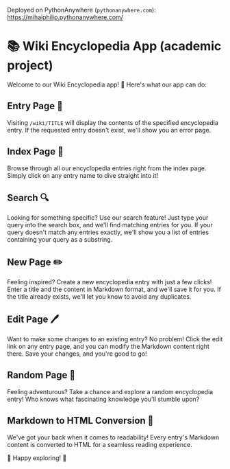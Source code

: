Deployed on PythonAnywhere (`pythonanywhere.com`): https://mihaiphilip.pythonanywhere.com/ 

# 📚 Wiki Encyclopedia App (academic project)

Welcome to our Wiki Encyclopedia app! 🎉 Here's what our app can do:

## Entry Page 📝

Visiting `/wiki/TITLE` will display the contents of the specified encyclopedia entry. If the requested entry doesn't exist, we'll show you an error page.

## Index Page 📑

Browse through all our encyclopedia entries right from the index page. Simply click on any entry name to dive straight into it!

## Search 🔍

Looking for something specific? Use our search feature! Just type your query into the search box, and we'll find matching entries for you. If your query doesn't match any entries exactly, we'll show you a list of entries containing your query as a substring.

## New Page ✏️

Feeling inspired? Create a new encyclopedia entry with just a few clicks! Enter a title and the content in Markdown format, and we'll save it for you. If the title already exists, we'll let you know to avoid any duplicates.

## Edit Page 🖊️

Want to make some changes to an existing entry? No problem! Click the edit link on any entry page, and you can modify the Markdown content right there. Save your changes, and you're good to go!

## Random Page 🎲

Feeling adventurous? Take a chance and explore a random encyclopedia entry! Who knows what fascinating knowledge you'll stumble upon?

## Markdown to HTML Conversion 🌟

We've got your back when it comes to readability! Every entry's Markdown content is converted to HTML for a seamless reading experience.

🚀 Happy exploring! 🚀
